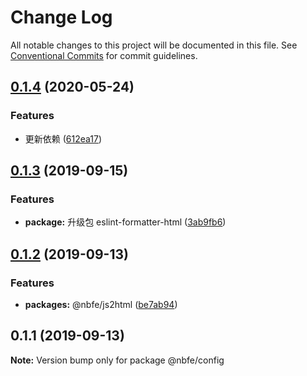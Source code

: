 # Change Log

All notable changes to this project will be documented in this file. See [Conventional Commits](https://conventionalcommits.org) for commit guidelines.

## [0.1.4](https://github.com/shuoshubao/nbfe/compare/@nbfe/config@0.1.3...@nbfe/config@0.1.4) (2020-05-24)

### Features

-   更新依赖 ([612ea17](https://github.com/shuoshubao/nbfe/commit/612ea17))

## [0.1.3](https://github.com/shuoshubao/nbfe/compare/@nbfe/config@0.1.2...@nbfe/config@0.1.3) (2019-09-15)

### Features

-   **package:** 升级包 eslint-formatter-html ([3ab9fb6](https://github.com/shuoshubao/nbfe/commit/3ab9fb6))

## [0.1.2](https://github.com/shuoshubao/nbfe/compare/@nbfe/config@0.1.1...@nbfe/config@0.1.2) (2019-09-13)

### Features

-   **packages:** @nbfe/js2html ([be7ab94](https://github.com/shuoshubao/nbfe/commit/be7ab94))

## 0.1.1 (2019-09-13)

**Note:** Version bump only for package @nbfe/config
